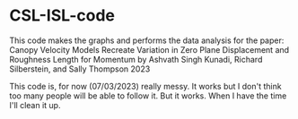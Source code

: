 # CSL-ISL-code
This code makes the graphs and performs the data analysis for the paper: 
Canopy Velocity Models Recreate Variation in Zero Plane Displacement and Roughness Length for Momentum 
by Ashvath Singh Kunadi, Richard Silberstein, and Sally Thompson 2023

This code is, for now (07/03/2023) really messy. It works but I don't think too many people will be able to follow it. But it works. 
When I have the time I'll clean it up. 
